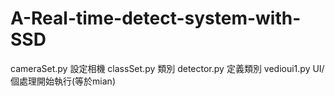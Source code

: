 # A-Real-time-detect-system-with-SSD
cameraSet.py 設定相機
classSet.py 類別
detector.py 定義類別
vedioui1.py UI/個處理開始執行(等於mian)
